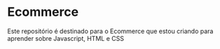 # Ecommerce
Este repositório é destinado para o Ecommerce que estou criando para aprender sobre Javascript, HTML e CSS
